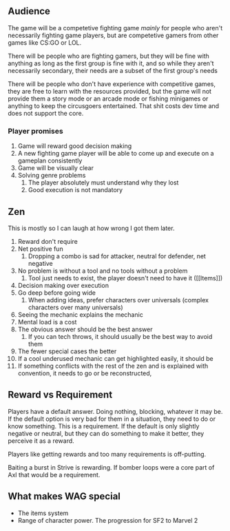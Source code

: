 ## Audience
The game will be a competetive fighting game *mainly* for people who aren't necessarily fighting game players, but are competetive gamers from other games like CS:GO or LOL.

There will be people who are fighting gamers, but they will be fine with anything as long as the first group is fine with it, and so while they aren't necessarily secondary, their needs are a subset of the first group's needs

There will be people who don't have experience with competitive games, they are free to learn with the resources provided, but the game will not provide them a story mode or an arcade mode or fishing minigames or anything to keep the circusgoers entertained. That shit costs dev time and does not support the core.

### Player promises
1. Game will reward good decision making
2. A new fighting game player will be able to come up and execute on a gameplan consistently
3. Game will be visually clear
4. Solving genre problems
	1. The player absolutely must understand why they lost
	2. Good execution is not mandatory

## Zen
This is mostly so I can laugh at how wrong I got them later.

1. Reward don't require
2. Net positive fun
	1. Dropping a combo is sad for attacker, neutral for defender, net negative
3. No problem is without a tool and no tools without a problem
	1. Tool just needs to exist, the player doesn't need to have it ([[Items]])
4. Decision making over execution
5. Go deep before going wide
	1. When adding ideas, prefer characters over universals (complex characters over many universals)
6. Seeing the mechanic explains the mechanic
7. Mental load is a cost
8. The obvious answer should be the best answer
	1. If you can tech throws, it should usually be the best way to avoid them
9. The fewer special cases the better
10. If a cool underused mechanic can get highlighted easily, it should be
11.  If something conflicts with the rest of the zen and is explained with convention, it needs to go or be reconstructed,


## Reward vs Requirement
Players have a default answer. Doing nothing, blocking, whatever it may be. If the default option is very bad for them in a situation, they need to do or know something. This is a requirement. If the default is only slightly negative or neutral, but they can do something to make it better, they perceive it as a reward.

Players like getting rewards and too many requirements is off-putting.

Baiting a burst in Strive is rewarding. If bomber loops were a core part of Axl that would be a requirement.

## What makes WAG special
- The items system
- Range of character power. The progression for SF2 to Marvel 2
